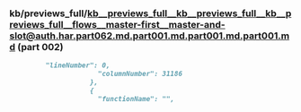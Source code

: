 ### kb/previews_full/kb__previews_full__kb__previews_full__kb__previews_full__flows__master-first__master-and-slot@auth.har.part062.md.part001.md.part001.md.part001.md (part 002)

```md
         "lineNumber": 0,
                      "columnNumber": 31186
                    },
                    {
                      "functionName": "",
```

```

